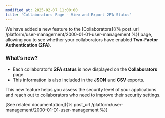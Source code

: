 ```yaml
---
modified_at: 2025-02-07 11:00:00
title: 'Collaborators Page - View and Export 2FA Status'
---
```


We have added a new feature to the [Collaborators]({% post_url /platform/user-management/2000-01-01-user-management %}) page, allowing you to see whether your collaborators have enabled **Two-Factor Authentication (2FA)**.  

### What’s new?  
- Each collaborator’s **2FA status** is now displayed on the **Collaborators** page.  
- This information is also included in the **JSON** and **CSV** exports.  

This new feature helps you assess the security level of your applications and reach out to collaborators who need to improve their security settings.  

[See related documentation]({% post_url /platform/user-management/2000-01-01-user-management %})
